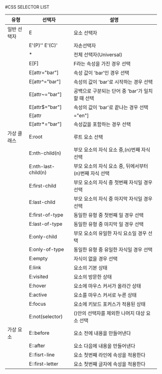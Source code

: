 #CSS SELECTOR LIST

   유형    |    선택자    | 	설명
----------|------------|----------- 
일반 선택자|E|요소 선택자
		|E'(P)'' E'(C)'|자손선택자
		|*| 전체 선택자(Universal)
		|E[F]| F라는 속성을 가진 경우 선택
		|E[attr="bar"]|속성 값이 'bar'인 경우 선택
		|E[attr^="bar"]|속성의 값이 'bar'로 시작하는 경우 선택
		|E[attr~="bar"]|공백으로 구분되는 단어 중 'bar'가 일치할 때 선택
		|E[attr$="bar"]|속성의 값이 'bar'로 끝나는 경우 선택
		|E[attr|="en"]|하이픈(-)으로 구분되는 단어 중 'en'이 첫번재로 올 때 선택
		|E[attr*="bar"]|속성값을 포함하는 경우 선택
가상 클래스|E:root|루트 요소 선택
		|E:nth-child(n)|부모 요소의 자식 요소 중,(n)번째 자식 선택
		|E:nth-last-child(n)|부모 요소의 자식 요소 중, 뒤에서부터 (n)번째 자식 선택
		|E:first-child|부모 요소의 자식 중 첫번째 자식일 경우 선택
		|E:last-child|부모 요소의 자식 중 마지막 자식일 경우 선택
		|E:first-of-type|동일한 유형 중 첫번째 일 경우 선택
		|E:last-of-type|동일한 유형 중 마지막 일 경우 선택
		|E:only-child|부모 요소의 유일한 자식 요소일 경우 선택
		|E:only-of-type|동일한 유형 중 유일한 자식일 경우 선택
		|E:empty|자식이 없을 경우 선택
		|E:link|요소의 기본 상태
		|E:visited|요소의 방문한 상태
		|E:hover|요소에 마우스 커서가 올라간 상태
		|E:active|요소를 마우스 커서로 누른 상태
		|E:focus|요소에 키보드 포커스가 적용된 상태
		|E:not(selector)|()안의 선택자를 제외한 나머지 대상 요소 선택
가상 요소|E::before|요소 전에 내용을 만들어낸다
		|E::after|요소 다음에 내용을 만들어낸다
		|E::fisrt-line|요소 첫번째 라인에 속성을 적용한다
		|E::first-letter|요소 첫번째 글자에 속성을 적용한다